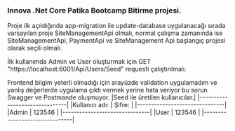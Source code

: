 <h3>Innova .Net Core Patika Bootcamp Bitirme projesi.</h3>

Proje ilk açıldığında  app-migration ile update-database uygulanacağı sırada varsayılan proje SiteManagementApi olmalı, normal çalışma zamanında ise SiteManagementApi, PaymentApi ve SiteManagement Api başlangıç projesi olarak seçili olmalı. 

İlk kullanımda Admin ve User oluşturmak için GET "https://localhost:6001/Api/Users/Seed" requesti çalıştırılmalı.

Frontend bilgim yeterli olmadığı için arayüzde validation uygulamadım ve yanlış değerlerde uygulama çıktı vermek yerine hata veriyor bu sorun Swagger ve Postmande oluşmuyor.
|Seed ile üretilen kullanıcılar.|
|-------------------------------|
|Kullanıcı adı:  | Şifre:       |
|-------------------------------|
|Admin           | 123546       |
|-------------------------------|
|User            | 123546       |
|-------------------------------|

